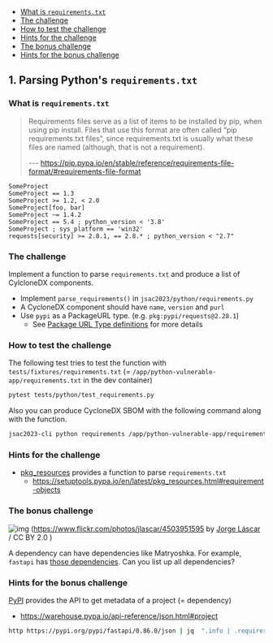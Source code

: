- [What is `requirements.txt`](#what-is-requirementstxt)
- [The challenge](#the-challenge)
- [How to test the challenge](#how-to-test-the-challenge)
- [Hints for the challenge](#hints-for-the-challenge)
- [The bonus challenge](#the-bonus-challenge)
- [Hints for the bonus challenge](#hints-for-the-bonus-challenge)

## 1. Parsing Python's `requirements.txt`

### What is `requirements.txt`

> Requirements files serve as a list of items to be installed by pip, when using pip install. Files that use this format are often called “pip requirements.txt files”, since requirements.txt is usually what these files are named (although, that is not a requirement).
>
> --- https://pip.pypa.io/en/stable/reference/requirements-file-format/#requirements-file-format

```
SomeProject
SomeProject == 1.3
SomeProject >= 1.2, < 2.0
SomeProject[foo, bar]
SomeProject ~= 1.4.2
SomeProject == 5.4 ; python_version < '3.8'
SomeProject ; sys_platform == 'win32'
requests[security] >= 2.8.1, == 2.8.* ; python_version < "2.7"
```

### The challenge

Implement a function to parse `requirements.txt` and produce a list of CylcloneDX components.

- Implement `parse_requirements()` in `jsac2023/python/requirements.py`
- A CycloneDX component should have `name`, `version` and `purl`
- Use `pypi` as a PackageURL type. (e.g. `pkg:pypi/requests@2.28.1`)
  - See [Package URL Type definitions](https://github.com/package-url/purl-spec/blob/master/PURL-TYPES.rst) for more details

### How to test the challenge

The following test tries to test the function with `tests/fixtures/requirements.txt` (= `/app/python-vulnerable-app/requirements.txt` in the dev container)

```bash
pytest tests/python/test_requirements.py
```

Also you can produce CycloneDX SBOM with the following command along with the function.

```bash
jsac2023-cli python requirements /app/python-vulnerable-app/requirements.txt | jq .
```

### Hints for the challenge

- [pkg_resources](https://setuptools.pypa.io/en/latest/pkg_resources.html) provides a function to parse `requirements.txt`
  - https://setuptools.pypa.io/en/latest/pkg_resources.html#requirement-objects

### The bonus challenge

![img](https://live.staticflickr.com/4049/4503951595_c658189d92_3k.jpg)
(https://www.flickr.com/photos/jlascar/4503951595 by [Jorge Láscar](https://www.flickr.com/photos/jlascar/) / CC BY 2.0 )

A dependency can have dependencies like Matryoshka.
For example, `fastapi` has [those dependencies](https://github.com/tiangolo/fastapi/blob/master/pyproject.toml#L41-L44). Can you list up all dependencies?

### Hints for the bonus challenge

[PyPI](https://pypi.org/) provides the API to get metadata of a project (= dependency)

- https://warehouse.pypa.io/api-reference/json.html#project

```bash
http https://pypi.org/pypi/fastapi/0.86.0/json | jq  ".info | .requires_dist"
```
